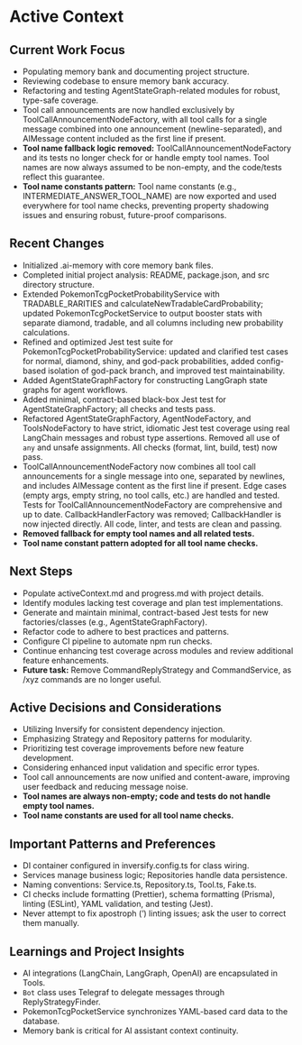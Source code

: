 # Active Context

## Current Work Focus
- Populating memory bank and documenting project structure.
- Reviewing codebase to ensure memory bank accuracy.
- Refactoring and testing AgentStateGraph-related modules for robust, type-safe coverage.
- Tool call announcements are now handled exclusively by ToolCallAnnouncementNodeFactory, with all tool calls for a single message combined into one announcement (newline-separated), and AIMessage content included as the first line if present.
- **Tool name fallback logic removed:** ToolCallAnnouncementNodeFactory and its tests no longer check for or handle empty tool names. Tool names are now always assumed to be non-empty, and the code/tests reflect this guarantee.
- **Tool name constants pattern:** Tool name constants (e.g., INTERMEDIATE_ANSWER_TOOL_NAME) are now exported and used everywhere for tool name checks, preventing property shadowing issues and ensuring robust, future-proof comparisons.

## Recent Changes
- Initialized .ai-memory with core memory bank files.
- Completed initial project analysis: README, package.json, and src directory structure.
- Extended PokemonTcgPocketProbabilityService with TRADABLE_RARITIES and calculateNewTradableCardProbability; updated PokemonTcgPocketService to output booster stats with separate diamond, tradable, and all columns including new probability calculations.
- Refined and optimized Jest test suite for PokemonTcgPocketProbabilityService: updated and clarified test cases for normal, diamond, shiny, and god-pack probabilities, added config-based isolation of god-pack branch, and improved test maintainability.
- Added AgentStateGraphFactory for constructing LangGraph state graphs for agent workflows.
- Added minimal, contract-based black-box Jest test for AgentStateGraphFactory; all checks and tests pass.
- Refactored AgentStateGraphFactory, AgentNodeFactory, and ToolsNodeFactory to have strict, idiomatic Jest test coverage using real LangChain messages and robust type assertions. Removed all use of `any` and unsafe assignments. All checks (format, lint, build, test) now pass.
- ToolCallAnnouncementNodeFactory now combines all tool call announcements for a single message into one, separated by newlines, and includes AIMessage content as the first line if present. Edge cases (empty args, empty string, no tool calls, etc.) are handled and tested. Tests for ToolCallAnnouncementNodeFactory are comprehensive and up to date. CallbackHandlerFactory was removed; CallbackHandler is now injected directly. All code, linter, and tests are clean and passing.
- **Removed fallback for empty tool names and all related tests.**
- **Tool name constant pattern adopted for all tool name checks.**

## Next Steps
- Populate activeContext.md and progress.md with project details.
- Identify modules lacking test coverage and plan test implementations.
- Generate and maintain minimal, contract-based Jest tests for new factories/classes (e.g., AgentStateGraphFactory).
- Refactor code to adhere to best practices and patterns.
- Configure CI pipeline to automate npm run checks.
- Continue enhancing test coverage across modules and review additional feature enhancements.
- **Future task:** Remove CommandReplyStrategy and CommandService, as /xyz commands are no longer useful.

## Active Decisions and Considerations
- Utilizing Inversify for consistent dependency injection.
- Emphasizing Strategy and Repository patterns for modularity.
- Prioritizing test coverage improvements before new feature development.
- Considering enhanced input validation and specific error types.
- Tool call announcements are now unified and content-aware, improving user feedback and reducing message noise.
- **Tool names are always non-empty; code and tests do not handle empty tool names.**
- **Tool name constants are used for all tool name checks.**

## Important Patterns and Preferences
- DI container configured in inversify.config.ts for class wiring.
- Services manage business logic; Repositories handle data persistence.
- Naming conventions: Service.ts, Repository.ts, Tool.ts, Fake.ts.
- CI checks include formatting (Prettier), schema formatting (Prisma), linting (ESLint), YAML validation, and testing (Jest).
- Never attempt to fix apostroph (’) linting issues; ask the user to correct them manually.

## Learnings and Project Insights
- AI integrations (LangChain, LangGraph, OpenAI) are encapsulated in Tools.
- `Bot` class uses Telegraf to delegate messages through ReplyStrategyFinder.
- PokemonTcgPocketService synchronizes YAML-based card data to the database.
- Memory bank is critical for AI assistant context continuity. 